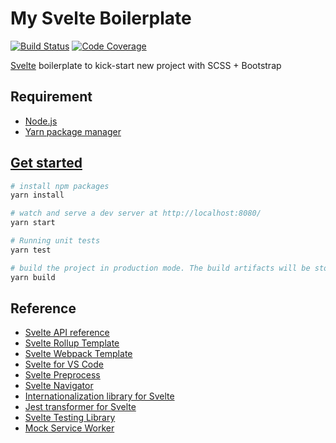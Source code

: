 # My Svelte Boilerplate

[![Build Status][ci-badge]][ci] [![Code Coverage][codecov-badge]][codecov]

[ci]: https://github.com/akunzai/svelte-boilerplate/actions?query=workflow%3ACI
[ci-badge]: https://github.com/akunzai/svelte-boilerplate/workflows/CI/badge.svg
[codecov]: https://codecov.io/gh/akunzai/svelte-boilerplate
[codecov-badge]: https://codecov.io/gh/akunzai/svelte-boilerplate/branch/main/graph/badge.svg?token=gEZ8y4Ta6p

[Svelte](https://svelte.dev) boilerplate to kick-start new project with SCSS + Bootstrap

## Requirement

- [Node.js](https://nodejs.org)
- [Yarn package manager](https://yarnpkg.com/)

## [Get started](https://svelte.dev/blog/the-easiest-way-to-get-started)

```sh
# install npm packages
yarn install

# watch and serve a dev server at http://localhost:8080/
yarn start

# Running unit tests
yarn test

# build the project in production mode. The build artifacts will be stored in the `public/build/` directory
yarn build
```

## Reference

- [Svelte API reference](https://svelte.dev/docs)
- [Svelte Rollup Template](https://github.com/sveltejs/template)
- [Svelte Webpack Template](https://github.com/sveltejs/template-webpack)
- [Svelte for VS Code](https://marketplace.visualstudio.com/items?itemName=svelte.svelte-vscode)
- [Svelte Preprocess](https://github.com/sveltejs/svelte-preprocess)
- [Svelte Navigator](https://github.com/mefechoel/svelte-navigator)
- [Internationalization library for Svelte](https://github.com/kaisermann/svelte-i18n)
- [Jest transformer for Svelte](https://github.com/mihar-22/svelte-jester)
- [Svelte Testing Library](https://testing-library.com/docs/svelte-testing-library/intro)
- [Mock Service Worker](https://mswjs.io/docs/)
